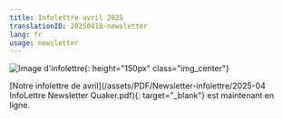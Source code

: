 ```yaml
---
title: Infolettre avril 2025
translationID: 20250418-newsletter
lang: fr
usage: newsletter
---
```

![Image d'infolettre](/assets/images/email-icon.avif){: height="150px" class="img_center"}

[Notre infolettre de avril](/assets/PDF/Newsletter-infolettre/2025-04 InfoLettre Newsletter Quaker.pdf){: target="_blank"} est maintenant en ligne.


